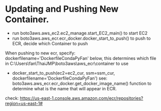 # Updating and Pushing New Container. 

- run boto3aws.aws_ec2.ec2_manage.start_EC2_main() to start EC2
- run boto3aws.aws_ecr.ecr_docker.docker_start_to_push() to push to ECR, decide which Container to push

When pushing to new ecr, specify: dockerfilename='DockerfileCondaPyFan' below, this determines which file in C:\Users\fan\ThaiJMP\boto3aws\aws_ecr\container to use 
- docker_start_to_push(ec2=ec2_cur, ssm=ssm_cur, dockerfilename='DockerfileCondaPyFan')
see: boto3aws.aws_ecr.ecr_docker.get_docker_image_name() function to determine what is the name that will appear in ECR.

check: https://us-east-1.console.aws.amazon.com/ecr/repositories?region=us-east-1#